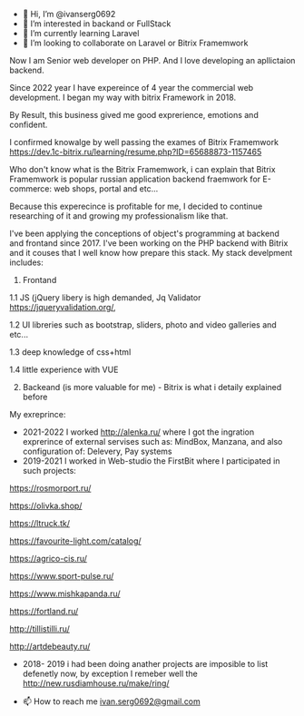 - 👋 Hi, I’m @ivanserg0692
- 👀 I’m interested in backand or FullStack
- 🌱 I’m currently learning Laravel
- 💞️ I’m looking to collaborate on Laravel or Bitrix Framemwork


<!---
ivanserg0692/ivanserg0692 is a ✨ special ✨ repository because its `README.md` (this file) appears on your GitHub profile.
You can click the Preview link to take a look at your changes.
--->
Now I am Senior web developer on PHP. And I love developing an apllictaion backend. 

Since 2022 year I have expereince of 4 year the commercial web development. I began my way with bitrix Framework in 2018. 

By Result, this business gived me good exprerience, emotions and confident.

I confirmed knowalge by well passing the exames of Bitrix Framemwork https://dev.1c-bitrix.ru/learning/resume.php?ID=65688873-1157465

Who don't know what is the Bitrix Framemwork, i can explain that Bitrix Framemwork is popular russian application backend fraemwork for E-commerce: web shops, portal and etc...

Because this experecince is profitable for me, I decided to continue researching of it and growing my professionalism like that. 

I've been applying the conceptions of object's programming at backend and frontand since 2017. 
I've  been working on the PHP backend with Bitrix and it couses that I well know how prepare this stack.
My stack develpment includes:
1. Frontand 

1.1 JS (jQuery libery is high demanded, Jq Validator https://jqueryvalidation.org/, 

1.2  UI libreries such as bootstrap, sliders, photo and video galleries and etc...

1.3 deep knowledge of css+html 

1.4 little experience with VUE

2. Backeand (is more valuable for me) - Bitrix is what i detaily explained before

My exreprince:

- 2021-2022 I worked http://alenka.ru/  where I got the ingration exprerince of external servises such as: MindBox, Manzana, and also configuration of: Delevery, Pay systems 
- 2019-2021 I worked in Web-studio the FirstBit where I participated in such projects:

https://rosmorport.ru/

https://olivka.shop/

https://ltruck.tk/

https://favourite-light.com/catalog/

https://agrico-cis.ru/

https://www.sport-pulse.ru/

https://www.mishkapanda.ru/

https://fortland.ru/

http://tillistilli.ru/

http://artdebeauty.ru/

- 2018- 2019 i had been doing anather projects are imposible to list defenetly now, by exception I remeber well the http://new.rusdiamhouse.ru/make/ring/ 

- 📫 How to reach me ivan.serg0692@gmail.com
